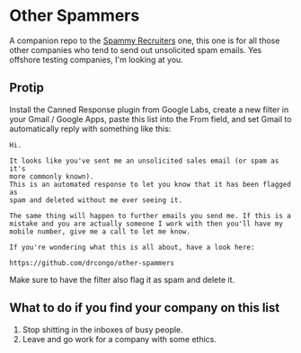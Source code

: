 # Other Spammers #

A companion repo to the [Spammy Recruiters](https://github.com/drcongo/spammy-recruiters "Spammy Recruiters") one, this one is for all those other companies who tend to send out unsolicited spam emails. Yes offshore testing companies, I'm looking at you.


## Protip ##

Install the Canned Response plugin from Google Labs, create a new filter in your Gmail / Google Apps, paste this list into the From field, and set Gmail to automatically reply with something like this:

    Hi.

    It looks like you've sent me an unsolicited sales email (or spam as it's 
    more commonly known).
    This is an automated response to let you know that it has been flagged as
    spam and deleted without me ever seeing it.

    The same thing will happen to further emails you send me. If this is a 
    mistake and you are actually someone I work with then you'll have my 
    mobile number, give me a call to let me know.

    If you're wondering what this is all about, have a look here:

    https://github.com/drcongo/other-spammers


Make sure to have the filter also flag it as spam and delete it.

## What to do if you find your company on this list ##

1. Stop shitting in the inboxes of busy people.
2. Leave and go work for a company with some ethics.
